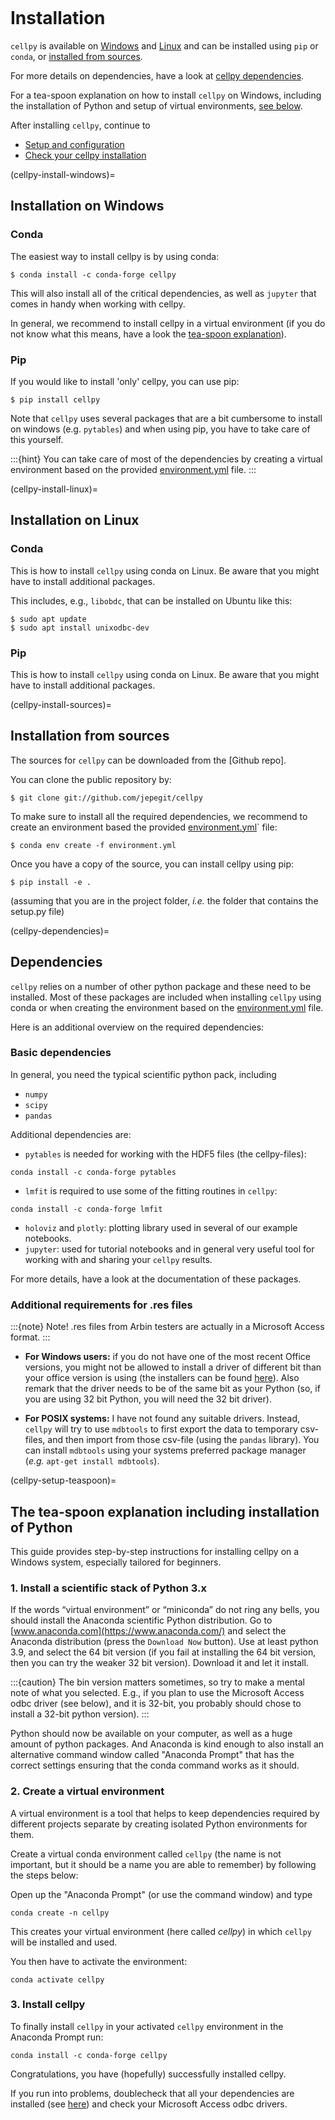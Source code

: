 ```{highlight} shell
```

# Installation

`cellpy` is available on [Windows](#cellpy_install_windows) and [Linux](#cellpy_install_linux) and can be installed using `pip`
or `conda`, or [installed from sources](#cellpy_install_sources).

For more details on dependencies, have a look at [cellpy dependencies](#cellpy_dependencies).

For a tea-spoon explanation on how to install `cellpy` on Windows, including the
installation of Python and setup of virtual environments, [see below](#cellpy_setup_teaspoon).

After installing `cellpy`, continue to
- [Setup and configuration](configuration.md)
- [Check your cellpy installation](checkup.md)

(cellpy-install-windows)=
## Installation on Windows

### Conda
The easiest way to install cellpy is by using conda:

```console
$ conda install -c conda-forge cellpy
```

This will also install all of the critical dependencies, as well as `jupyter`
that comes in handy when working with cellpy.

In general, we recommend to install cellpy in a virtual environment (if
you do not know what this means, have a look the [tea-spoon explanation](#cellpy_setup_teaspoon)).

### Pip

If you would like to install 'only' cellpy, you can use pip:

```console
$ pip install cellpy
```

Note that `cellpy` uses several packages that are a bit cumbersome to install
on windows (e.g. `pytables`) and when using pip, you have to take care of this yourself.

:::{hint}
You can take care of most of the dependencies by creating a virtual environment
based on the provided [environment.yml](https://github.com/jepegit/cellpy/blob/master/environment.yml) file.
:::

(cellpy-install-linux)=
## Installation on Linux

### Conda

This is how to install `cellpy` using conda on Linux.
Be aware that you might have to install additional packages.

This includes, e.g., `libobdc`, that can be installed on Ubuntu like this:

```console
$ sudo apt update
$ sudo apt install unixodbc-dev
```

### Pip

This is how to install `cellpy` using conda on Linux.
Be aware that you might have to install additional packages.

(cellpy-install-sources)=

## Installation from sources

The sources for `cellpy` can be downloaded from the [Github repo].

You can clone the public repository by:

```console
$ git clone git://github.com/jepegit/cellpy
```

To make sure to install all the required dependencies, we recommend
to create an environment based the provided
[environment.yml](https://github.com/jepegit/cellpy/blob/master/environment.yml)` file:

```console
$ conda env create -f environment.yml
```

Once you have a copy of the source, you can install cellpy using pip:

```console
$ pip install -e .
```

(assuming that you are in the project folder, *i.e.* the folder that
contains the setup.py file)

(cellpy-dependencies)=

## Dependencies

`cellpy` relies on a number of other python package and these need
to be installed. Most of these packages are included when installing
`cellpy` using conda or when creating the environment based on the
[environment.yml](https://github.com/jepegit/cellpy/blob/master/environment.yml) file.

Here is an additional overview on the required dependencies:

### Basic dependencies

In general, you need the typical scientific python pack, including

- `numpy`
- `scipy`
- `pandas`

Additional dependencies are:

- `pytables` is needed for working with the HDF5 files (the cellpy-files):

```console
conda install -c conda-forge pytables
```

- `lmfit` is required to use some of the fitting routines in `cellpy`:

```console
conda install -c conda-forge lmfit
```

- `holoviz` and `plotly`: plotting library used in several of our example notebooks.
- `jupyter`: used for tutorial notebooks and in general very useful tool
  for working with and sharing your `cellpy` results.

For more details, have a look at the documentation of these packages.

### Additional requirements for .res files

:::{note}
Note! .res files from Arbin testers are actually in a Microsoft Access format.
:::

- **For Windows users:** if you do not have one of the most recent Office
  versions, you might not be allowed to install a driver
  of different bit than your office version is using (the installers can be found
  [here](https://www.microsoft.com/en-US/download/details.aspx?id=13255)).
  Also remark that the driver needs to be of the same bit as your Python
  (so, if you are using 32 bit Python, you will need the 32 bit driver).

- **For POSIX systems:** I have not found any suitable drivers. Instead,
  `cellpy` will try to use `mdbtools` to first export the data to
  temporary csv-files, and then import from those csv-file (using the
  `pandas` library). You can install `mdbtools` using your systems
  preferred package manager (*e.g.* `apt-get install mdbtools`).

(cellpy-setup-teaspoon)=

## The tea-spoon explanation including installation of Python

This guide provides step-by-step instructions for installing cellpy on a Windows system,
especially tailored for beginners.

### 1. Install a scientific stack of Python 3.x

If the words “virtual environment” or “miniconda” do not ring any bells,
you should install the Anaconda scientific Python distribution. Go to
[www.anaconda.com](https://www.anaconda.com/) and select the
Anaconda distribution (press the `Download Now` button).
Use at least python 3.9, and select the 64 bit version
(if you fail at installing the 64 bit version, then you can try the
weaker 32 bit version). Download it and let it install.

:::{caution}
The bin version matters sometimes, so try to make a mental note
of what you selected. E.g., if you plan to use the Microsoft Access odbc
driver (see below), and it is 32-bit, you probably should chose to install
a 32-bit python version).
:::

Python should now be available on your computer, as well as
a huge amount of python packages. And Anaconda is kind enough
to also install an alternative command window called "Anaconda Prompt"
that has the correct settings ensuring that the conda command works
as it should.

### 2. Create a virtual environment

A virtual environment is a tool that helps to keep dependencies required by different projects separate by creating isolated
Python environments for them.

Create a virtual conda environment called `cellpy` (the name is not
important, but it should be a name you are able to remember) by following
the steps below:

Open up the "Anaconda Prompt" (or use the command window) and type

```console
conda create -n cellpy
```

This creates your virtual environment (here called *cellpy*) in which `cellpy`
will be installed and used.

You then have to activate the environment:

```console
conda activate cellpy
```

### 3. Install cellpy

To finally install `cellpy` in your activated `cellpy` environment in the Anaconda Prompt run:

```console
conda install -c conda-forge cellpy
```

Congratulations, you have (hopefully) successfully installed cellpy.

If you run into problems, doublecheck that all your dependencies are
installed (see [here](#cellpy_dependencies)) and check your Microsoft Access odbc drivers.